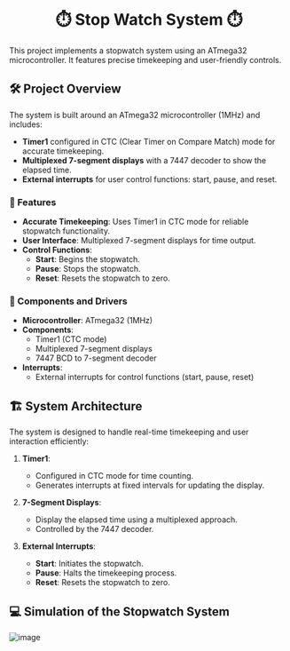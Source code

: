 <h1 align="center">
⏱️ Stop Watch System ⏱️
</h1>

This project implements a stopwatch system using an ATmega32 microcontroller. It features precise timekeeping and user-friendly controls.

## 🛠️ Project Overview

The system is built around an ATmega32 microcontroller (1MHz) and includes:

- **Timer1** configured in CTC (Clear Timer on Compare Match) mode for accurate timekeeping.
- **Multiplexed 7-segment displays** with a 7447 decoder to show the elapsed time.
- **External interrupts** for user control functions: start, pause, and reset.

### 🌟 Features

- **Accurate Timekeeping**: Uses Timer1 in CTC mode for reliable stopwatch functionality.
- **User Interface**: Multiplexed 7-segment displays for time output.
- **Control Functions**:
  - **Start**: Begins the stopwatch.
  - **Pause**: Stops the stopwatch.
  - **Reset**: Resets the stopwatch to zero.

### 🔧 Components and Drivers

- **Microcontroller**: ATmega32 (1MHz)
- **Components**:
  - Timer1 (CTC mode)
  - Multiplexed 7-segment displays
  - 7447 BCD to 7-segment decoder
- **Interrupts**:
  - External interrupts for control functions (start, pause, reset)

## 🏗️ System Architecture

The system is designed to handle real-time timekeeping and user interaction efficiently:

1. **Timer1**:
   - Configured in CTC mode for time counting.
   - Generates interrupts at fixed intervals for updating the display.

2. **7-Segment Displays**:
   - Display the elapsed time using a multiplexed approach.
   - Controlled by the 7447 decoder.

3. **External Interrupts**:
   - **Start**: Initiates the stopwatch.
   - **Pause**: Halts the timekeeping process.
   - **Reset**: Resets the stopwatch to zero.
  
## 💻 Simulation of the Stopwatch System
![image](https://github.com/user-attachments/assets/113a31c3-b0f8-45e3-abef-4e297c04203a)



